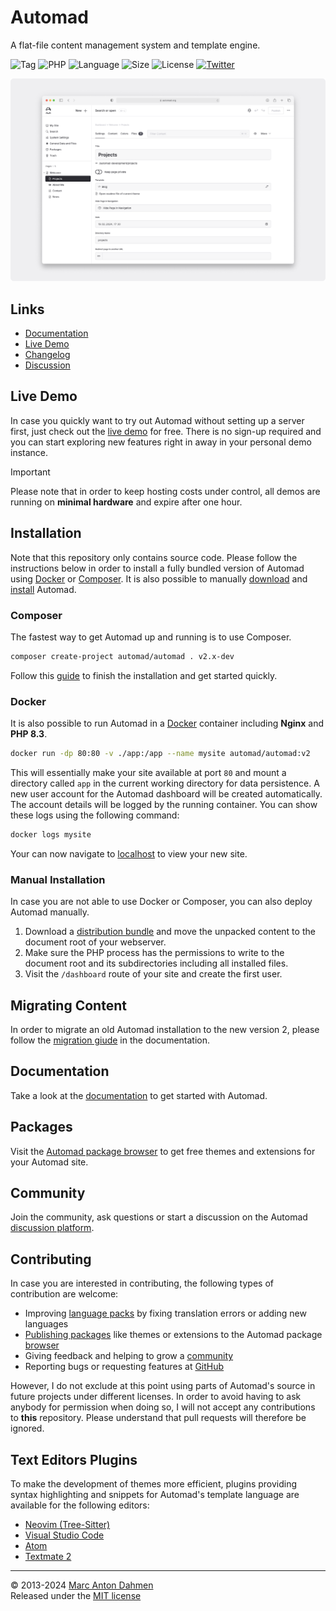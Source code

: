 # Automad

A flat-file content management system and template engine.

![Tag](https://img.shields.io/github/v/tag/marcantondahmen/automad?include_prereleases&sort=semver&color=151619&labelColor=1c1d20)
![PHP](https://img.shields.io/packagist/dependency-v/automad/automad/php?version=dev-master&color=151619&labelColor=1c1d20)
![Language](https://img.shields.io/github/languages/top/marcantondahmen/automad?color=151619&labelColor=1c1d20)
![Size](https://img.shields.io/github/languages/code-size/marcantondahmen/automad?color=151619&labelColor=1c1d20)
![License](https://img.shields.io/github/license/marcantondahmen/automad?color=151619&labelColor=1c1d20)
[![Twitter](https://img.shields.io/twitter/follow/automadcms?label=Follow)](https://twitter.com/automadcms)

[![Screenshot](https://raw.githubusercontent.com/marcantondahmen/media-files/master/automad-v2/readme-light.png)](https://try.automad.org)

## Links

- [Documentation](https://automad.org)
- [Live Demo](https://try.automad.org)
- [Changelog](https://github.com/marcantondahmen/automad/blob/-/CHANGELOG.md)
- [Discussion](https://automad.org/discuss)

## Live Demo

In case you quickly want to try out Automad without setting up a server first, just check out the [live demo](https://try.automad.org) for free. There is no sign-up required and you can start exploring new features right in away in your personal demo instance.

> [!IMPORTANT]
> Please note that in order to keep hosting costs under control, all demos are running on **minimal hardware** and expire after one hour.

## Installation

Note that this repository only contains source code. Please follow the instructions below in order to install a fully bundled
version of Automad using [Docker](https://docker.com) or [Composer](https://getcomposer.org).
It is also possible to manually [download](https://github.com/automadcms/automad-dist/archive/refs/heads/master.zip)
and [install](#manual-installation) Automad.

### Composer

The fastest way to get Automad up and running is to use Composer.

```bash
composer create-project automad/automad . v2.x-dev
```

Follow this [guide](https://automad.org/version-2#getting-started) to finish the installation and get started quickly.

### Docker

It is also possible to run Automad in a [Docker](https://hub.docker.com/r/automad/automad) container including **Nginx** and **PHP 8.3**.

```bash
docker run -dp 80:80 -v ./app:/app --name mysite automad/automad:v2
```

This will essentially make your site available at port `80` and mount a directory called `app` in the current working directory for data persistence.
A new user account for the Automad dashboard will be created automatically. The account details will be logged by the running container.
You can show these logs using the following command:

```bash
docker logs mysite
```

Your can now navigate to [localhost](http://localhost) to view your new site.

### Manual Installation

In case you are not able to use Docker or Composer, you can also deploy Automad manually.

1. Download a [distribution bundle](https://github.com/automadcms/automad-dist/archive/refs/heads/master.zip) and move the
   unpacked content to the document root of your webserver.
2. Make sure the PHP process has the permissions to write to the document root and its subdirectories including all installed files.
3. Visit the `/dashboard` route of your site and create the first user.

## Migrating Content

In order to migrate an old Automad installation to the new version 2, please follow the [migration giude](https://automad.org/version-2#migration) in the documentation.

## Documentation

Take a look at the [documentation](https://automad.org) to get started with Automad.

## Packages

Visit the [Automad package browser](https://packages.automad.org) to get free themes and extensions for your Automad site.

## Community

Join the community, ask questions or start a discussion on the Automad [discussion platform](https://automad.org/discuss).

## Contributing

In case you are interested in contributing, the following types of contribution are welcome:

- Improving [language packs](https://github.com/automadcms/automad-language-packs) by fixing translation errors or adding new languages
- [Publishing packages](https://automad.org/developer-guide/publishing-packages) like themes or extensions to the Automad package [browser](https://packages.automad.org)
- Giving feedback and helping to grow a [community](https://automad.org/discuss)
- Reporting bugs or requesting features at [GitHub](https://github.com/marcantondahmen/automad/issues)

However, I do not exclude at this point using parts of Automad's source in future projects under different licenses. In order to avoid having to ask anybody for permission when doing so, I will not accept any contributions to **this** repository. Please understand that pull requests will therefore be ignored.

## Text Editors Plugins

To make the development of themes more efficient, plugins providing syntax highlighting and snippets for Automad's template language are available for the following editors:

- [Neovim (Tree-Sitter)](https://github.com/automadcms/tree-sitter-automad)
- [Visual Studio Code](https://marketplace.visualstudio.com/items?itemName=MarcAntonDahmen.automad)
- [Atom](https://atom.io/packages/language-automad)
- [Textmate 2](https://github.com/marcantondahmen/automad.tmbundle)

---

© 2013-2024 [Marc Anton Dahmen](https://marcdahmen.de)  
Released under the [MIT license](https://automad.org/license)

